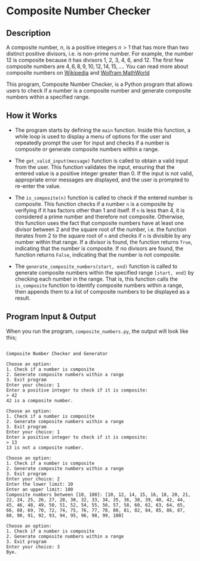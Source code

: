 # Composite Number Checker

## Description

A composite number, $n$, is a positive integers $n \gt 1$ that has more than two distinct positive divisors, i.e. is non-prime number. For example, the number 12 is composite because it has divisors 1, 2, 3, 4, 6, and 12. The first few composite numbers are $4, 6, 8, 9, 10, 12, 14, 15, \dots$. You can read more about composite numbers on [Wikipedia](https://en.wikipedia.org/wiki/Composite_number) and [Wolfram MathWorld](https://mathworld.wolfram.com/CompositeNumber.html)


This program, Composite Number Checker, is a Python program that allows users to check if a number is a composite number and generate composite numbers within a specified range.

## How it Works

- The program starts by defining the `main` function. Inside this function, a while loop is used to display a menu of options for the user and repeatedly prompt the user for input and checks if a number is composite or generate composite numbers within a range.

- The `get_valid_input(message)` function is called to obtain a valid input from the user. This function validates the input, ensuring that the entered value is a positive integer greater than 0. If the input is not valid, appropriate error messages are displayed, and the user is prompted to re-enter the value.

- The `is_composite(n)` function is called to check if the entered number is composite. This function checks if a number `n` is a composite by verifying if it has factors other than 1 and itself. If `n` is less than 4, it is considered a prime number and therefore not composite. Otherwise, this function uses the fact that composite numbers have at least one divisor between 2 and the square root of the number, i.e. the function iterates from 2 to the square root of `n` and checks if `n` is divisible by any number within that range. If a divisor is found, the function returns `True`, indicating that the number is composite. If no divisors are found, the function returns `False`, indicating that the number is not composite.

- The `generate_composite_numbers(start, end)` function is called to generate composite numbers within the specified range `[start, end]` by checking each number in the range. That is, this function calls the `is_composite` function to identify composite numbers within a range, then appends them to a list of composite numbers to be displayed as a result.

## Program Input & Output

When you run the program, `composite_numbers.py`, the output will look like this;

```

Composite Number Checker and Generator

Choose an option:
1. Check if a number is composite
2. Generate composite numbers within a range
3. Exit program
Enter your choice: 1
Enter a positive integer to check if it is composite:
> 42
42 is a composite number.

Choose an option:
1. Check if a number is composite
2. Generate composite numbers within a range
3. Exit program
Enter your choice: 1
Enter a positive integer to check if it is composite:
> 13
13 is not a composite number.

Choose an option:
1. Check if a number is composite
2. Generate composite numbers within a range
3. Exit program
Enter your choice: 2
Enter the lower limit: 10
Enter an upper limit: 100
Composite numbers between [10, 100]: [10, 12, 14, 15, 16, 18, 20, 21, 22, 24, 25, 26, 27, 28, 30, 32, 33, 34, 35, 36, 38, 39, 40, 42, 44, 45, 46, 48, 49, 50, 51, 52, 54, 55, 56, 57, 58, 60, 62, 63, 64, 65, 66, 68, 69, 70, 72, 74, 75, 76, 77, 78, 80, 81, 82, 84, 85, 86, 87, 88, 90, 91, 92, 93, 94, 95, 96, 98, 99, 100]

Choose an option:
1. Check if a number is composite
2. Generate composite numbers within a range
3. Exit program
Enter your choice: 3
Bye.
```
